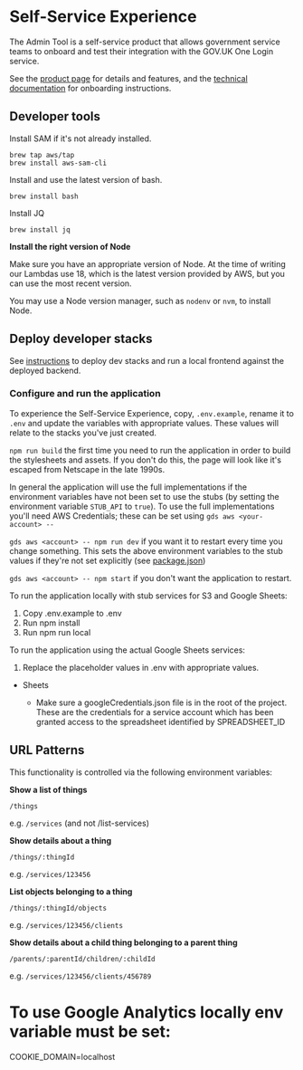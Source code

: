 # Self-Service Experience

The Admin Tool is a self-service product that allows government service teams to onboard and test their integration
with the GOV.UK One Login service.

See the [product page](https://sign-in.service.gov.uk/) for details and features, and
the [technical documentation](https://docs.sign-in.service.gov.uk/) for
onboarding instructions.

## Developer tools

Install SAM if it's not already installed.

```shell
brew tap aws/tap
brew install aws-sam-cli
```

Install and use the latest version of bash.

```shell
brew install bash
```

Install JQ

```shell
brew install jq
```

**Install the right version of Node**

Make sure you have an appropriate version of Node. At the time of writing our Lambdas use 18, which is the latest
version
provided by AWS, but you can use the most recent version.

You may use a Node version manager, such as `nodenv` or `nvm`, to install Node.

## Deploy developer stacks

See [instructions](infrastructure/dev/README.md) to deploy dev stacks and run a local frontend against the deployed
backend.

### Configure and run the application

To experience the Self-Service Experience, copy, `.env.example`, rename it to `.env` and update the variables with
appropriate values. These values will relate to the stacks you've just created.

`npm run build` the first time you need to run the application in order to build the stylesheets and assets. If you
don't do this, the page will look like it's escaped from Netscape in the late 1990s.

In general the application will use the full implementations if the environment variables have not been set to use the
stubs (by setting the environment variable `STUB_API` to `true`). To use the full implementations you'll need AWS
Credentials; these can be set using `gds aws <your-account> --`

`gds aws <account> -- npm run dev` if you want it to restart every time you change something. This sets the above
environment variables to the stub values if they're not set explicitly (see [package.json](./express/package.json))

`gds aws <account> -- npm start` if you don't want the application to restart.

To run the application locally with stub services for S3 and Google Sheets:

1. Copy .env.example to .env
2. Run npm install
3. Run npm run local

To run the application using the actual Google Sheets services:

1. Replace the placeholder values in .env with appropriate values.

-   Sheets

    -   Make sure a googleCredentials.json file is in the root of the project. These are the credentials for a service account which has been granted access to the spreadsheet identified by SPREADSHEET_ID

## URL Patterns

This functionality is controlled via the following environment variables:

**Show a list of things**

`/things`

e.g. `/services` (and not /list-services)

**Show details about a thing**

`/things/:thingId`

e.g. `/services/123456`

**List objects belonging to a thing**

`/things/:thingId/objects`

e.g. `/services/123456/clients`

**Show details about a child thing belonging to a parent thing**

`/parents/:parentId/children/:childId`

e.g. `/services/123456/clients/456789`

# To use Google Analytics locally env variable must be set:

COOKIE_DOMAIN=localhost
